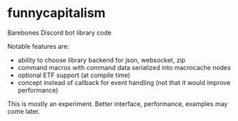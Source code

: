 # funnycapitalism

Barebones Discord bot library code

Notable features are:

- ability to choose library backend for json, websocket, zip
- command macros with command data serialized into macrocache nodes
- optional ETF support (at compile time)
- concept instead of callback for event handling (not that it would improve performance)

This is mostly an experiment. Better interface, performance, examples may come later.
